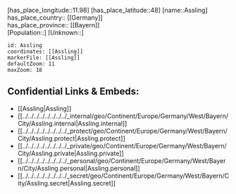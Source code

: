 ﻿---
location: [48,11.98] 
mapzoom: [7,12] 
mapmarker: city 
type: City
tags:
- geo/City


SpocWebEntityId: 28904
isDeleted: false
confidential: public

---
[has_place_longitude::11.98] 
[has_place_latitude::48] 
[name::Assling] 
has_place_country:: [[Germany]]  
has_place_province:: [[Bayern]]  
[Population::] 
[Unknown::] 


```leaflet
id: Assling
coordinates: [[Assling]] 
markerFile: [[Assling]] 
defaultZoom: 11 
maxZoom: 18
```


## Confidential Links & Embeds: 
- [[Assling|Assling]]  
- [[../../../../../../../../_internal/geo/Continent/Europe/Germany/West/Bayern/City/Assling.internal|Assling.internal]] 
- [[../../../../../../../../_protect/geo/Continent/Europe/Germany/West/Bayern/City/Assling.protect|Assling.protect]] 
- [[../../../../../../../../_private/geo/Continent/Europe/Germany/West/Bayern/City/Assling.private|Assling.private]] 
- [[../../../../../../../../_personal/geo/Continent/Europe/Germany/West/Bayern/City/Assling.personal|Assling.personal]] 
- [[../../../../../../../../_secret/geo/Continent/Europe/Germany/West/Bayern/City/Assling.secret|Assling.secret]] 

